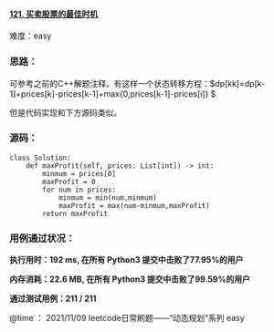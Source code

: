 #### [121. 买卖股票的最佳时机](https://leetcode-cn.com/problems/best-time-to-buy-and-sell-stock/)

难度：easy

### **思路：**

​			可参考之前的C++解题注释，有这样一个状态转移方程：$dp[kk]=dp[k-1]+prices[k]-prices[k-1]+max\{0,prices[k-1]-prices[i]\} $

但是代码实现和下方源码类似。

### **源码：**

```
class Solution:
    def maxProfit(self, prices: List[int]) -> int:
        minmum = prices[0]
        maxProfit = 0
        for num in prices:
            minmum = min(num,minmum)
            maxProfit = max(num-minmum,maxProfit)
        return maxProfit
```



### **用例通过状况：**

**执行用时：192 ms, 在所有 Python3 提交中击败了77.95%的用户**

**内存消耗：22.6 MB, 在所有 Python3 提交中击败了99.59%的用户**

**通过测试用例：211 / 211**



@time ： 2021/11/09  leetcode日常刷题——“动态规划”系列  easy

